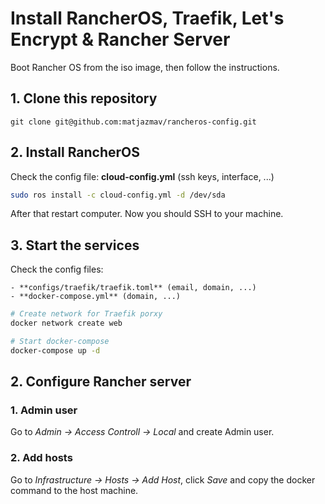 # Install RancherOS, Traefik, Let's Encrypt & Rancher Server
Boot Rancher OS from the iso image, then follow the instructions.

## 1. Clone this repository
```
git clone git@github.com:matjazmav/rancheros-config.git
```

## 2. Install RancherOS
Check the config file: **cloud-config.yml** (ssh keys, interface, ...)

```bash
sudo ros install -c cloud-config.yml -d /dev/sda
```
After that restart computer. Now you should SSH to your machine.

## 3. Start the services
Check the config files:

    - **configs/traefik/traefik.toml** (email, domain, ...)
    - **docker-compose.yml** (domain, ...)

```bash
# Create network for Traefik porxy
docker network create web

# Start docker-compose
docker-compose up -d
```

## 2. Configure Rancher server
### 1. Admin user
Go to *Admin -> Access Controll -> Local* and create Admin user.
### 2. Add hosts
Go to *Infrastructure -> Hosts -> Add Host*, click *Save* and copy the docker command to the host machine.
